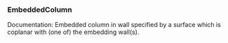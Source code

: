 ### EmbeddedColumn

Documentation: Embedded column in wall specified by a surface which is coplanar with (one of) the embedding wall(s).

